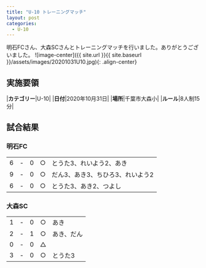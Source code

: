 ```yaml
---
title: "U-10 トレーニングマッチ"
layout: post
categories:
  - U-10
---
```


明石FCさん、大森SCさんとトレーニングマッチを行いました。ありがとうございました。
![image-center]({{ site.url }}{{ site.baseurl }}/assets/images/20201031U10.jpg){: .align-center}

## 実施要領

|**カテゴリー**|U-10|
|**日付**|2020年10月31日|
|**場所**|千葉市大森小|
|**ルール**|8人制15分|


## 試合結果

### 明石FC

|    |   |    |         |    |
|:--:|:-:|:--:|:--:|:--------|
|    6| - |   0|○|とうた3、れいよう2、あき|
|    9| - |   0|○|だん3、あき3、ちひろ3、れいよう2|
|    6| - |   0|○|とうた3、あき2、つよし|


### 大森SC

|    |   |    |         |    |
|:--:|:-:|:--:|:--:|:--------|
|    1| - |   0|○|あき|
|    2| - |   1|○|あき、だん|
|    0| - |   0|△||
|    3| - |   0|○|とうた3|
